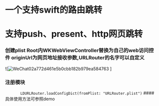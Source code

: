 一个支持swift的路由跳转
==
# 支持push、present、http网页跳转

### 创建plist Root内WKWebViewController替换为自己的web访问控件 originUrl为网页地址接收参数,URLRouter的名字可以自定义
![![WeChat02a772d461e5b0cbb182b979ea584763](https://github.com/a632561869-cloud/LDURLRouter/assets/65746016/67a0e5c5-d9f6-41f6-a4c6-ee48b792eafd)
]

### 注册模块
`        LDURLRouter.loadConfigDict(fromPlist: "URLRouter.plist")
`
####具体使用方法可参照demo
